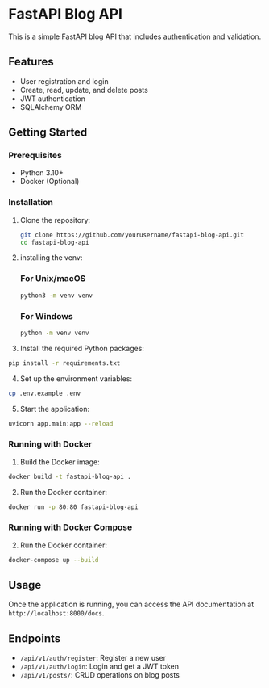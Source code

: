 # FastAPI Blog API

This is a simple FastAPI blog API that includes authentication and validation.

## Features

- User registration and login
- Create, read, update, and delete posts
- JWT authentication
- SQLAlchemy ORM

## Getting Started

### Prerequisites

- Python 3.10+
- Docker (Optional)

### Installation

1. Clone the repository:

   ```bash
   git clone https://github.com/yourusername/fastapi-blog-api.git
   cd fastapi-blog-api
   ```

2. installing the venv:

   ### For Unix/macOS

   ```bash
   python3 -m venv venv
   ```

   ### For Windows

   ```bash
   python -m venv venv
   ```

3. Install the required Python packages:

```bash
pip install -r requirements.txt
```

4. Set up the environment variables:

```bash
cp .env.example .env
```

5. Start the application:

```bash
uvicorn app.main:app --reload
```

### Running with Docker

1. Build the Docker image:

```bash
docker build -t fastapi-blog-api .
```

2. Run the Docker container:

```bash
docker run -p 80:80 fastapi-blog-api
```

### Running with Docker Compose

2. Run the Docker container:

```bash
docker-compose up --build
```

## Usage

Once the application is running, you can access the API documentation at `http://localhost:8000/docs`.

## Endpoints

- `/api/v1/auth/register`: Register a new user
- `/api/v1/auth/login`: Login and get a JWT token
- `/api/v1/posts/`: CRUD operations on blog posts
